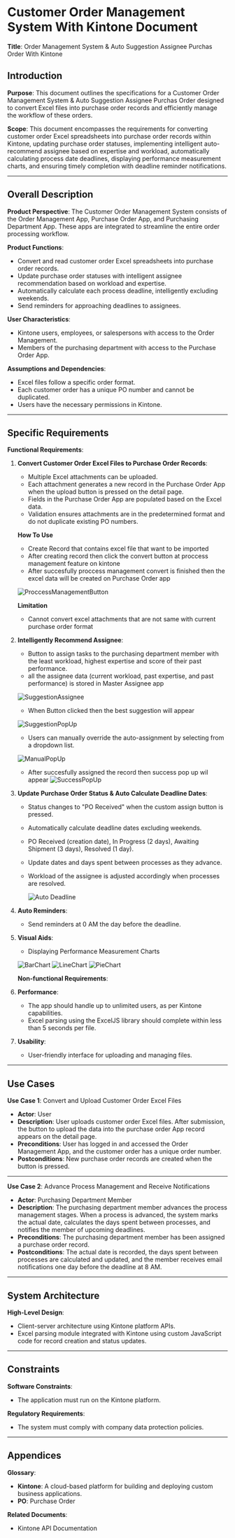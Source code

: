 # Customer Order Management System With Kintone Document

**Title**: Order Management System & Auto Suggestion Assignee Purchas Order With Kintone

## Introduction

**Purpose**:
This document outlines the specifications for a Customer Order Management System & Auto Suggestion Assignee Purchas Order designed to convert Excel files into purchase order records and efficiently manage the workflow of these orders.

**Scope**:
This document encompasses the requirements for converting customer order Excel spreadsheets into purchase order records within Kintone, updating purchase order statuses, implementing intelligent auto-recommend assignee based on expertise and workload, automatically calculating process date deadlines, displaying performance measurement charts, and ensuring timely completion with deadline reminder notifications.

---

## Overall Description

**Product Perspective**:
The Customer Order Management System consists of the Order Management App, Purchase Order App, and Purchasing Department App. These apps are integrated to streamline the entire order processing workflow.

**Product Functions**:

- Convert and read customer order Excel spreadsheets into purchase order records.
- Update purchase order statuses with intelligent assignee recommendation based on workload and expertise.
- Automatically calculate each process deadline, intelligently excluding weekends.
- Send reminders for approaching deadlines to assignees.

**User Characteristics**:

- Kintone users, employees, or salespersons with access to the Order Management.
- Members of the purchasing department with access to the Purchase Order App.

**Assumptions and Dependencies**:

- Excel files follow a specific order format.
- Each customer order has a unique PO number and cannot be duplicated.
- Users have the necessary permissions in Kintone.

---

## Specific Requirements

**Functional Requirements**:

1. **Convert Customer Order Excel Files to Purchase Order Records**:

   - Multiple Excel attachments can be uploaded.
   - Each attachment generates a new record in the Purchase Order App when the upload button is pressed on the detail page.
   - Fields in the Purchase Order App are populated based on the Excel data.
   - Validation ensures attachments are in the predetermined format and do not duplicate existing PO numbers.

   **How To Use**

   - Create Record that contains excel file that want to be imported
   - After creating record then click the convert button at proccess management feature on kintone
   - After succesfully proccess management convert is finished then the excel data will be created on Purchase Order app

   ![ProccessManagementButton](Images/Proccess%20Management.png)

   **Limitation**

   - Cannot convert excel attachments that are not same with current purchase order format

2. **Intelligently Recommend Assignee**:

   - Button to assign tasks to the purchasing department member with the least workload, highest expertise and score of their past performance.
   - all the assignee data (current workload, past expertise, and past performance) is stored in Master Assignee app

   ![SuggestionAssignee](Images/Proccess%20Management.png)

   - When Button clicked then the best suggestion will appear

   ![SuggestionPopUp](Images/Suggestion%20PopUp.png)

   - Users can manually override the auto-assignment by selecting from a dropdown list.

   ![ManualPopUp](Images/InputAssignee.png)

   - After succesfully assigned the record then success pop up wil appear
     ![SuccessPopUp](Images/Success%20Assignee.png)

3. **Update Purchase Order Status & Auto Calculate Deadline Dates**:

   - Status changes to "PO Received" when the custom assign button is pressed.
   - Automatically calculate deadline dates excluding weekends.
   - PO Received (creation date), In Progress (2 days), Awaiting Shipment (3 days), Resolved (1 day).
   - Update dates and days spent between processes as they advance.
   - Workload of the assignee is adjusted accordingly when processes are resolved.

     ![Auto Deadline](Images/autoDeadline.png)

4. **Auto Reminders**:

   - Send reminders at 0 AM the day before the deadline.

5. **Visual Aids**:

   - Displaying Performance Measurement Charts

   ![BarChart](Images/barChart.png)
   ![LineChart](Images/TimeTaken.png)
   ![PieChart](Images/PieChart.png)

   **Non-functional Requirements**:

6. **Performance**:

   - The app should handle up to unlimited users, as per Kintone capabilities.
   - Excel parsing using the ExcelJS library should complete within less than 5 seconds per file.

7. **Usability**:
   - User-friendly interface for uploading and managing files.

---

## Use Cases

**Use Case 1**: Convert and Upload Customer Order Excel Files

- **Actor**: User
- **Description**: User uploads customer order Excel files. After submission, the button to upload the data into the purchase order App record appears on the detail page.
- **Preconditions**: User has logged in and accessed the Order Management App, and the customer order has a unique order number.
- **Postconditions**: New purchase order records are created when the button is pressed.

---

**Use Case 2**: Advance Process Management and Receive Notifications

- **Actor**: Purchasing Department Member
- **Description**: The purchasing department member advances the process management stages. When a process is advanced, the system marks the actual date, calculates the days spent between processes, and notifies the member of upcoming deadlines.
- **Preconditions**: The purchasing department member has been assigned a purchase order record.
- **Postconditions**: The actual date is recorded, the days spent between processes are calculated and updated, and the member receives email notifications one day before the deadline at 8 AM.

---

## System Architecture

**High-Level Design**:

- Client-server architecture using Kintone platform APIs.
- Excel parsing module integrated with Kintone using custom JavaScript code for record creation and status updates.

---

<!-- ### Flowchart

Here is a flowchart illustrating the workflow of the Customer Order Management System:

--- -->

## Constraints

**Software Constraints**:

- The application must run on the Kintone platform.

**Regulatory Requirements**:

- The system must comply with company data protection policies.

---

## Appendices

**Glossary**:

- **Kintone**: A cloud-based platform for building and deploying custom business applications.
- **PO**: Purchase Order

**Related Documents**:

- Kintone API Documentation
